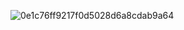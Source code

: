 ![0e1c76ff9217f0d5028d6a8cdab9a64](https://user-images.githubusercontent.com/130627709/232957298-365b0fbe-1469-498a-bf4f-6aa6e2923069.jpg)
